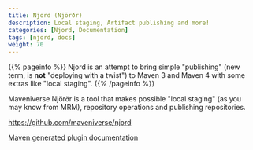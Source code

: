 ```yaml
---
title: Njord (Njörðr)
description: Local staging, Artifact publishing and more!
categories: [Njord, Documentation]
tags: [njord, docs]
weight: 70
---
```


{{% pageinfo %}}
Njord is an attempt to bring simple "publishing" (new term, is **not** "deploying with a twist") to Maven 3 and Maven 4
with some extras like "local staging".
{{% /pageinfo %}}

Maveniverse Njörðr is a tool that makes possible "local staging" (as you may know from MRM), repository operations and
publishing repositories.

https://github.com/maveniverse/njord

[Maven generated plugin documentation](plugin-documentation/plugin-info.html)